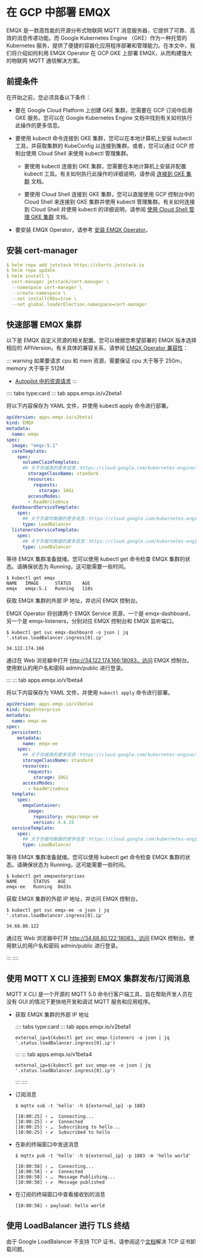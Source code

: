 # 在 GCP 中部署 EMQX

EMQX 是一款高性能的开源分布式物联网 MQTT 消息服务器，它提供了可靠、高效的消息传递功能。而 Google Kubernetes Engine （GKE）作为一种托管的 Kubernetes 服务，提供了便捷的容器化应用程序部署和管理能力。在本文中，我们将介绍如何利用 EMQX Operator 在 GCP GKE 上部署 EMQX，从而构建强大的物联网 MQTT 通信解决方案。

## 前提条件

在开始之前，您必须具备以下条件：

- 要在 Google Cloud Platform 上创建 GKE 集群，您需要在 GCP 订阅中启用 GKE 服务。您可以在 Google Kubernetes Engine 文档中找到有关如何执行此操作的更多信息。

- 要使用 kubectl 命令连接到 GKE 集群，您可以在本地计算机上安装 kubectl 工具，并获取集群的 KubeConfig 以连接到集群。或者，您可以通过 GCP 控制台使用 Cloud Shell 来使用 kubectl 管理集群。

  - 要使用 kubectl 连接到 GKE 集群，您需要在本地计算机上安装并配置 kubectl 工具。有关如何执行此操作的详细说明，请参阅 [连接到 GKE 集群](https://cloud.google.com/kubernetes-engine/docs/how-to/cluster-access-for-kubectl) 文档。

  - 要使用 Cloud Shell 连接到 GKE 集群，您可以直接使用 GCP 控制台中的 Cloud Shell 来连接到 GKE 集群并使用 kubectl 管理集群。有关如何连接到 Cloud Shell 并使用 kubectl 的详细说明，请参阅 [使用 Cloud Shell 管理 GKE 集群](https://cloud.google.com/code/docs/shell/create-configure-gke-cluster) 文档。

- 要安装 EMQX Operator，请参考 [安装 EMQX Operator](../getting-started/getting-started.md)。


## 安装 cert-manager 

```yaml
$ helm repo add jetstack https://charts.jetstack.io
$ helm repo update
$ helm install \
  cert-manager jetstack/cert-manager \
  --namespace cert-manager \
  --create-namespace \
  --set installCRDs=true \
  --set global.leaderElection.namespace=cert-manager
```

## 快速部署 EMQX 集群

以下是 EMQX 自定义资源的相关配置。您可以根据您希望部署的 EMQX 版本选择相应的 APIVersion。有关具体的兼容关系，请参阅 [EMQX Operator 兼容性](../index.md)：

  ::: warning
  如果要请求 cpu 和 mem 资源，需要保证 cpu 大于等于 250m，memory 大于等于 512M

  - [Autopilot 中的资源请求](https://cloud.google.com/kubernetes-engine/docs/concepts/autopilot-resource-requests?hl=zh-cn)
  :::

:::: tabs type:card
::: tab apps.emqx.io/v2beta1

将以下内容保存为 YAML 文件，并使用 kubectl apply 命令进行部署。

```yaml
apiVersion: apps.emqx.io/v2beta1
kind: EMQX
metadata:
  name: emqx
spec:
  image: "emqx:5.1"
  coreTemplate:
    spec:
      volumeClaimTemplates:
      ## 关于存储类的更多信息：https://cloud.google.com/kubernetes-engine/docs/concepts/persistent-volumes#storageclasses
        storageClassName: standard
        resources:
          requests:
            storage: 10Gi
        accessModes:
        - ReadWriteOnce
  dashboardServiceTemplate:
    spec:
      ## 关于负载均衡器的更多信息：https://cloud.google.com/kubernetes-engine/docs/how-to/internal-load-balancing
      type: LoadBalancer
  listenersServiceTemplate:
    spec:
      ## 关于负载均衡器的更多信息：https://cloud.google.com/kubernetes-engine/docs/how-to/internal-load-balancing
      type: LoadBalancer
```

等待 EMQX 集群准备就绪。您可以使用 kubectl get 命令检查 EMQX 集群的状态。请确保状态为 Running，这可能需要一些时间。

```shell
$ kubectl get emqx
NAME   IMAGE      STATUS    AGE
emqx   emqx:5.1   Running   118s
```

获取 EMQX 集群的外部 IP 地址，并访问 EMQX 控制台。

EMQX Operator 将创建两个 EMQX Service 资源，一个是 emqx-dashboard，另一个是 emqx-listeners，分别对应 EMQX 控制台和 EMQX 监听端口。

```shell
$ kubectl get svc emqx-dashboard -o json | jq '.status.loadBalancer.ingress[0].ip'

34.122.174.166
```

通过在 Web 浏览器中打开 http://34.122.174.166:18083，访问 EMQX 控制台。使用默认的用户名和密码 admin/public 进行登录。

:::
::: tab apps.emqx.io/v1beta4

将以下内容保存为 YAML 文件，并使用 `kubectl apply` 命令进行部署。

```yaml
apiVersion: apps.emqx.io/v1beta4
kind: EmqxEnterprise
metadata:
  name: emqx-ee
spec:
  persistent:
    metadata:
      name: emqx-ee
    spec:
      ## 关于存储类的更多信息：https://cloud.google.com/kubernetes-engine/docs/concepts/persistent-volumes#storageclasses
      storageClassName: standard
      resources:
        requests:
          storage: 10Gi
      accessModes:
        - ReadWriteOnce
  template:
    spec:
      emqxContainer:
        image:
          repository: emqx/emqx-ee
          version: 4.4.15
  serviceTemplate:
    spec:
      ## 关于负载均衡器的更多信息：https://cloud.google.com/kubernetes-engine/docs/how-to/internal-load-balancing
      type: LoadBalancer
```

等待 EMQX 集群准备就绪。您可以使用 kubectl get 命令检查 EMQX 集群的状态。请确保状态为 Running，这可能需要一些时间。

```shell
$ kubectl get emqxenterprises
NAME      STATUS   AGE
emqx-ee   Running  8m33s
```

获取 EMQX 集群的外部 IP 地址，并访问 EMQX 控制台。

```shell
$ kubectl get svc emqx-ee -o json | jq '.status.loadBalancer.ingress[0].ip'

34.68.80.122
```

通过在 Web 浏览器中打开 http://34.68.80.122:18083，访问 EMQX 控制台。使用默认的用户名和密码 admin/public 进行登录。

:::
::::

## 使用 MQTT X CLI 连接到 EMQX 集群发布/订阅消息

MQTT X CLI 是一个开源的 MQTT 5.0 命令行客户端工具，旨在帮助开发人员在没有 GUI 的情况下更快地开发和调试 MQTT 服务和应用程序。

- 获取 EMQX 集群的外部 IP 地址

    :::: tabs type:card
    ::: tab apps.emqx.io/v2beta1

    ```shell
    external_ip=$(kubectl get svc emqx-listeners -o json | jq '.status.loadBalancer.ingress[0].ip')
    ```

    :::
    ::: tab apps.emqx.io/v1beta4

    ```shell
    external_ip=$(kubectl get svc emqx-ee -o json | jq '.status.loadBalancer.ingress[0].ip')
    ```

    :::
    ::::

- 订阅消息

    ```shell
    $ mqttx sub -t 'hello' -h ${external_ip} -p 1883

    [10:00:25] › …  Connecting...
    [10:00:25] › ✔  Connected
    [10:00:25] › …  Subscribing to hello...
    [10:00:25] › ✔  Subscribed to hello
    ```

- 在新的终端窗口中发送消息

    ```shell
    $ mqttx pub -t 'hello' -h ${external_ip} -p 1883 -m 'hello world'

    [10:00:58] › …  Connecting...
    [10:00:58] › ✔  Connected
    [10:00:58] › …  Message Publishing...
    [10:00:58] › ✔  Message published
    ```

- 在订阅的终端窗口中查看接收到的消息

    ```shell
    [10:00:58] › payload: hello world
    ```

## 使用 LoadBalancer 进行 TLS 终结

由于 Google LoadBalancer 不支持 TCP 证书，请参阅这个[文档](https://github.com/emqx/emqx-operator/discussions/312)解决 TCP 证书卸载问题。
